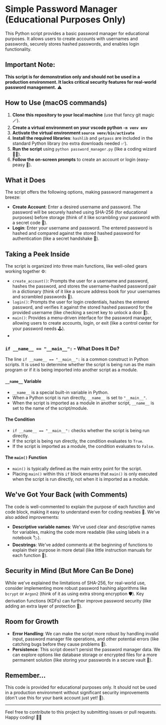 
# Simple Password Manager (Educational Purposes Only)

This Python script provides a basic password manager for educational purposes. It allows users to create accounts with usernames and passwords, securely stores hashed passwords, and enables login functionality.

## Important Note:

**This script is for demonstration only and should not be used in a production environment. It lacks critical security features for real-world password management.** ⚠️

## How to Use (macOS commands)

1. **Clone this repository to your local machine** (use that fancy git magic 🪄).
2. **Create a virtual environment on your vscode python `-m venv env`**
3. **Activate the virtual environment `source venv/bin/activate`**
4. **Install the required libraries**: `hashlib` and `getpass` are included in the standard Python library (no extra downloads needed ✅).
5. **Run the script** using `python password_manager.py` (like a coding wizard 🧙‍♂️).
6. **Follow the on-screen prompts** to create an account or login (easy-peasy 🥳).

## What it Does

The script offers the following options, making password management a breeze:

- **Create Account**: Enter a desired username and password. The password will be securely hashed using SHA-256 (for educational purposes) before storage (think of it like scrambling your password with a secret code 🔑).
- **Login**: Enter your username and password. The entered password is hashed and compared against the stored hashed password for authentication (like a secret handshake 🤝).

## Taking a Peek Inside

The script is organized into three main functions, like well-oiled gears working together ⚙️:

- `create_account()`: Prompts the user for a username and password, hashes the password, and stores the username-hashed password pair in a dictionary (think of it like a secure address book for your usernames and scrambled passwords 📒).
- `login()`: Prompts the user for login credentials, hashes the entered password, and verifies it against the stored hashed password for the provided username (like checking a secret key to unlock a door 🔐).
- `main()`: Provides a menu-driven interface for the password manager, allowing users to create accounts, login, or exit (like a control center for your password needs 🕹️).
- 
 ### `if __name__ == "__main__":` - What Does It Do?

The line `if __name__ == "__main__":` is a common construct in Python scripts. It is used to determine whether the script is being run as the main program or if it is being imported into another script as a module.

#### `__name__` Variable
- `__name__` is a special built-in variable in Python.
- When a Python script is run directly, `__name__` is set to `"__main__"`.
- When the script is imported as a module in another script, `__name__` is set to the name of the script/module.

#### The Condition
- `if __name__ == "__main__":` checks whether the script is being run directly.
- If the script is being run directly, the condition evaluates to `True`.
- If the script is imported as a module, the condition evaluates to `False`.

#### The `main()` Function
- `main()` is typically defined as the main entry point for the script.
- Placing `main()` within this `if` block ensures that `main()` is only executed when the script is run directly, not when it is imported as a module.


## We've Got Your Back (with Comments)

The code is well-commented to explain the purpose of each function and code block, making it easy to understand even for coding newbies 👶. We've also added improvements:

- **Descriptive variable names**: We've used clear and descriptive names for variables, making the code more readable (like using labels in a notebook 🏷️).
- **Docstrings**: We've added comments at the beginning of functions to explain their purpose in more detail (like little instruction manuals for each function 📖).

## Security in Mind (But More Can Be Done)

While we've explained the limitations of SHA-256, for real-world use, consider implementing more robust password hashing algorithms like `bcrypt` or `Argon2` (think of it as using extra strong encryption 🛡️). Key derivation functions (KDFs) can further improve password security (like adding an extra layer of protection 🧅).

## Room for Growth

- **Error Handling**: We can make the script more robust by handling invalid input, password manager file operations, and other potential errors (like catching bugs before they cause problems 🐛).
- **Persistence**: This script doesn't persist the password manager data. We can explore options like database storage or encrypted files for a more permanent solution (like storing your passwords in a secure vault 🏦).

## Remember...

This code is provided for educational purposes only. It should not be used in a production environment without significant security improvements (don't use this for your bank account just yet! 🏦).

---

Feel free to contribute to this project by submitting issues or pull requests. Happy coding! 🧙‍♂️
